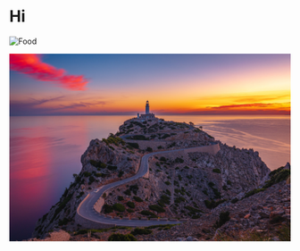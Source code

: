 # Hi

![Food](https://cdn.shopify.com/static/sample-images/garnished.jpeg)

![Lighthouse](../formentor.jpg#w=100)
